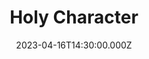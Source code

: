 ---
video:
  type: vimeo
  id: 818213627
speaker:
  permalink: bart-wilkins
  name: Bart Wilkins
title: Holy Character
image: https://i.imgur.com/X8LoA5d.png
date: 2023-04-16T14:30:00.000Z
series: "holiness"
---